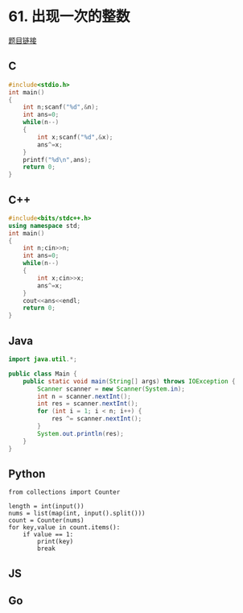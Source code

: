 # 61. 出现一次的整数

[题目链接](https://kamacoder.com/problempage.php?pid=1073)

## C
```C++
#include<stdio.h>
int main()
{
    int n;scanf("%d",&n);
    int ans=0;
    while(n--)
    {
        int x;scanf("%d",&x);
        ans^=x;
    }
    printf("%d\n",ans);
    return 0;
}
```
## C++
```C++
#include<bits/stdc++.h>
using namespace std;
int main()
{
    int n;cin>>n;
    int ans=0;
    while(n--)
    {
        int x;cin>>x;
        ans^=x;
    }
    cout<<ans<<endl;
    return 0;
}
```
## Java

```java
import java.util.*;

public class Main {
    public static void main(String[] args) throws IOException {
        Scanner scanner = new Scanner(System.in);
        int n = scanner.nextInt();
        int res = scanner.nextInt();
        for (int i = 1; i < n; i++) {
            res ^= scanner.nextInt();
        }
        System.out.println(res);
    }
}
```

## Python

```python3
from collections import Counter

length = int(input())
nums = list(map(int, input().split()))
count = Counter(nums)
for key,value in count.items():
    if value == 1:
        print(key)
        break
```

## JS

## Go

